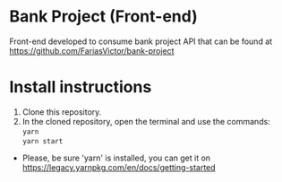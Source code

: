 # Bank Project (Front-end)
Front-end developed to consume bank project API that can be found at <https://github.com/FariasVictor/bank-project>

# 

# Install instructions

1. Clone this repository.
2. In the cloned repository, open the terminal and use the commands:  
`yarn`  
`yarn start`
  - Please, be sure 'yarn' is installed, you can get it on <https://legacy.yarnpkg.com/en/docs/getting-started>
